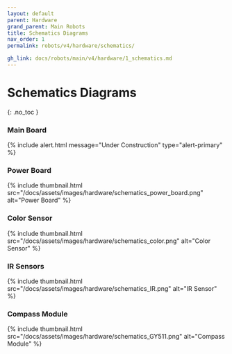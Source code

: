 ```yaml
---
layout: default
parent: Hardware
grand_parent: Main Robots
title: Schematics Diagrams
nav_order: 1
permalink: robots/v4/hardware/schematics/

gh_link: docs/robots/main/v4/hardware/1_schematics.md
---
```


# Schematics Diagrams
{: .no_toc }

### Main Board
{% include alert.html message="Under Construction" type="alert-primary" %}

### Power Board
{% include thumbnail.html src="/docs/assets/images/hardware/schematics_power_board.png" alt="Power Board" %}

### Color Sensor
{% include thumbnail.html src="/docs/assets/images/hardware/schematics_color.png" alt="Color Sensor" %}

### IR Sensors
{% include thumbnail.html src="/docs/assets/images/hardware/schematics_IR.png" alt="IR Sensor" %}

### Compass Module
{% include thumbnail.html src="/docs/assets/images/hardware/schematics_GY511.png" alt="Compass Module" %}
